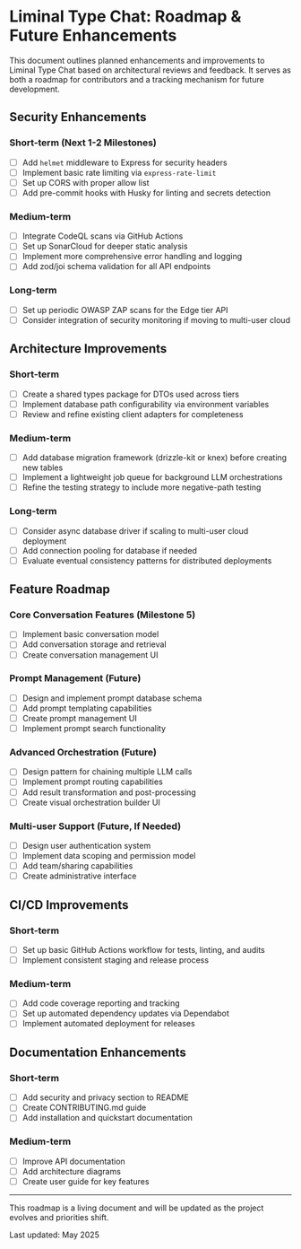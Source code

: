 # Liminal Type Chat: Roadmap & Future Enhancements

This document outlines planned enhancements and improvements to Liminal Type Chat based on architectural reviews and feedback. It serves as both a roadmap for contributors and a tracking mechanism for future development.

## Security Enhancements

### Short-term (Next 1-2 Milestones)
- [ ] Add `helmet` middleware to Express for security headers
- [ ] Implement basic rate limiting via `express-rate-limit`
- [ ] Set up CORS with proper allow list
- [ ] Add pre-commit hooks with Husky for linting and secrets detection

### Medium-term
- [ ] Integrate CodeQL scans via GitHub Actions
- [ ] Set up SonarCloud for deeper static analysis
- [ ] Implement more comprehensive error handling and logging
- [ ] Add zod/joi schema validation for all API endpoints

### Long-term
- [ ] Set up periodic OWASP ZAP scans for the Edge tier API
- [ ] Consider integration of security monitoring if moving to multi-user cloud

## Architecture Improvements

### Short-term
- [ ] Create a shared types package for DTOs used across tiers
- [ ] Implement database path configurability via environment variables
- [ ] Review and refine existing client adapters for completeness

### Medium-term
- [ ] Add database migration framework (drizzle-kit or knex) before creating new tables
- [ ] Implement a lightweight job queue for background LLM orchestrations
- [ ] Refine the testing strategy to include more negative-path testing

### Long-term
- [ ] Consider async database driver if scaling to multi-user cloud deployment
- [ ] Add connection pooling for database if needed
- [ ] Evaluate eventual consistency patterns for distributed deployments

## Feature Roadmap

### Core Conversation Features (Milestone 5)
- [ ] Implement basic conversation model
- [ ] Add conversation storage and retrieval
- [ ] Create conversation management UI

### Prompt Management (Future)
- [ ] Design and implement prompt database schema
- [ ] Add prompt templating capabilities
- [ ] Create prompt management UI
- [ ] Implement prompt search functionality

### Advanced Orchestration (Future)
- [ ] Design pattern for chaining multiple LLM calls
- [ ] Implement prompt routing capabilities
- [ ] Add result transformation and post-processing
- [ ] Create visual orchestration builder UI

### Multi-user Support (Future, If Needed)
- [ ] Design user authentication system
- [ ] Implement data scoping and permission model
- [ ] Add team/sharing capabilities
- [ ] Create administrative interface

## CI/CD Improvements

### Short-term
- [ ] Set up basic GitHub Actions workflow for tests, linting, and audits
- [ ] Implement consistent staging and release process

### Medium-term
- [ ] Add code coverage reporting and tracking
- [ ] Set up automated dependency updates via Dependabot
- [ ] Implement automated deployment for releases

## Documentation Enhancements

### Short-term
- [ ] Add security and privacy section to README
- [ ] Create CONTRIBUTING.md guide
- [ ] Add installation and quickstart documentation

### Medium-term
- [ ] Improve API documentation
- [ ] Add architecture diagrams
- [ ] Create user guide for key features

---

This roadmap is a living document and will be updated as the project evolves and priorities shift.

Last updated: May 2025
